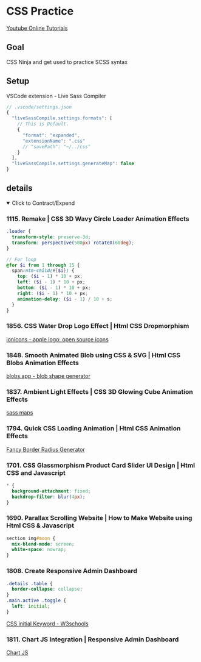 # CSS Practice

[Youtube Online Tutorials](https://www.youtube.com/channel/UCbwXnUipZsLfUckBPsC7Jog)

## Goal

CSS Ninja and get used to practice SCSS syntax

## Setup

VSCode extension - Live Sass Compiler

```js
// .vscode/settings.json
{
  "liveSassCompile.settings.formats": [
    // This is Default.
    {
      "format": "expanded",
      "extensionName": ".css"
      // "savePath": "~/../css"
    }
  ],
  "liveSassCompile.settings.generateMap": false
}
```

## details

<details open>
  <summary>Click to Contract/Expend</summary>

### 1115. Remake | CSS 3D Wavy Circle Loader Animation Effects

```css
.loader {
  transform-style: preserve-3d;
  transform: perspective(500px) rotateX(60deg);
}
```

```scss
// For loop
@for $i from 1 through 15 {
  span:nth-child(#{$i}) {
    top: ($i - 1) * 10 + px;
    left: ($i - 1) * 10 + px;
    bottom: ($i - 1) * 10 + px;
    right: ($i - 1) * 10 + px;
    animation-delay: ($i - 1) / 10 + s;
  }
}
```

### 1856. CSS Water Drop Logo Effect | Html CSS Dropmorphism

[ionicons - apple logo: open source icons](https://ionic.io/ionicons)

### 1848. Smooth Animated Blob using CSS & SVG | Html CSS Blobs Animation Effects

[blobs.app - blob shape generator](https://blobs.app/?e=6&gw=6&se=122369&c=d1d8e0&o=0)

### 1837. Ambient Light Effects | CSS 3D Glowing Cube Animation Effects

[sass maps](https://sass-lang.com/documentation/values/maps)

### 1794. Quick CSS Loading Animation | Html CSS Animation Effects

[Fancy Border Radius Generator](https://9elements.github.io/fancy-border-radius/)

### 1701. CSS Glassmorphism Product Card Slider UI Design | Html CSS and Javascript

```css
* {
  background-attachment: fixed;
  backdrop-filter: blur(4px);
}
```

### 1690. Parallax Scrolling Website | How to Make Website using Html CSS & Javascript

```css
section img#moon {
  mix-blend-mode: screen;
  white-space: nowrap;
}
```

### 1808. Create Responsive Admin Dashboard

```css
.details .table {
  border-collapse: collapse;
}
.main.active .toggle {
  left: initial;
}
```

[CSS initial Keyword - W3schools](https://www.w3schools.com/cssref/css_initial.asp)

### 1811. Chart JS Integration | Responsive Admin Dashboard

[Chart JS](https://www.chartjs.org/)

</details>
